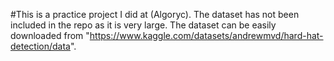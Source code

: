 #This is a practice project I did at (Algoryc).
The dataset has not been included in the repo as it is very large. 
The dataset can be easily downloaded from "https://www.kaggle.com/datasets/andrewmvd/hard-hat-detection/data".
